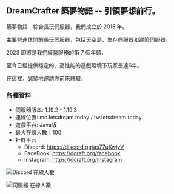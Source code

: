 ## DreamCrafter 築夢物語 -- 引領夢想前行。

築夢物語 - 綜合長玩伺服器，我們成立於 2015 年。

主要營運休閒的長玩伺服器，包括天空島、生存伺服器和建築伺服器。

2023 即將是我們經營服務的第 7 個年頭，

至今已經提供穩定的、高性能的遊戲環境予玩家長達6年。

在這裡，誠摯地邀請你前來體驗。

### 各種資料

* 伺服器版本: 1.19.2 - 1.19.3
* 連線位置: mc.letsdream.today / tw.letsdream.today
* 遊戲平台: Java版
* 最大在線人數：100
* 社群平台
  * Discord: https://discord.gg/as77uKwjyV
  * FaceBook: https://dcraft.org/facebook
  * Instagram: https://dcraft.org/Instagram
  
![](https://discordapp.com/api/guilds/232865546868228106/widget.png "Discord 在線人數")
  
![](https://www.mc-list.xyz/banner/20-30.png "伺服器 在線人數")


<!--
## Hi there 👋



**Here are some ideas to get you started:**

🙋‍♀️ A short introduction - what is your organization all about?
🌈 Contribution guidelines - how can the community get involved?
👩‍💻 Useful resources - where can the community find your docs? Is there anything else the community should know?
🍿 Fun facts - what does your team eat for breakfast?
🧙 Remember, you can do mighty things with the power of [Markdown](https://docs.github.com/github/writing-on-github/getting-started-with-writing-and-formatting-on-github/basic-writing-and-formatting-syntax)
-->
